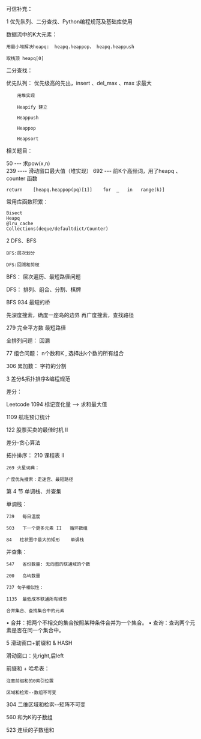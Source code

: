 可信补充：

1  优先队列、二分查找、Python编程规范及基础库使用	

数据流中的K大元素： 

	用最小堆解决heapq:  heapq.heappop， heapq.heappush
	
	取栈顶 heapq[0]
	
二分查找：

优先队列： 优先级高的先出，insert 、del_max 、max 求最大 
		
		用堆实现
		
		Heapify 建立
		
		Heappush  
		
		Heappop
		
		Heapsort 

相关题目：
	
50     ---     求pow(x,n)  
239    ----    滑动窗口最大值（堆实现）
692    ---     前K个高频词，用了heapq 、counter 函数

	return    [heapq.heappop(pq)[1]]    for  _   in   range(k)]

	
常用库函数积累：

	Bisect 
	Heapq
	@lru_cache
	Collections(deque/defaultdict/Counter)
	
2   DFS、BFS
	
	BFS:层次划分
	
	DFS:回溯和剪枝
	
BFS： 层次遍历、最短路径问题

DFS： 排列、组合、分割、棋牌
 
BFS     934 最短的桥

 先深度搜索，确度一座岛的边界
 再广度搜索，查找路径

279    完全平方数  最短路径

全排列问题： 回溯

77   组合问题： n个数和K ,  选择出k个数的所有组合

306   累加数： 字符的分割  



3   差分&拓扑排序&编程规范

差分：

Leetcode    1094       标记变化量 -->  求和最大值

1109  航班预订统计

122   股票买卖的最佳时机 II

差分-贪心算法

拓扑排序：
	210 课程表   II

	269 火星词典： 
	
	广度优先搜索：走迷宫、最短路径

	
第 4 节    单调栈、并查集

单调栈：

	739   每日温度    

	503   下一个更多元素 II   循环数组
	 
	84   柱状图中最大的矩形    单调栈

并查集：

	547   省份数量: 无向图的联通域的个数
	
	200   岛屿数量
	
	737 句子相似性：
	
	1135  最低成本联通所有城市

	合并集合、查找集合中的元素

• 合并：把两个不相交的集合按照某种条件合并为一个集合。
• 查询：查询两个元素是否在同一个集合中。


5  滑动窗口+前缀和 & HASH

滑动窗口：先right,后left


	
前缀和 + 哈希表：

	注意前缀和的0索引位置

	区域和检索--数组不可变

304    二维区域和检索--矩阵不可变

560    和为K的子数组

523   连续的子数组和
